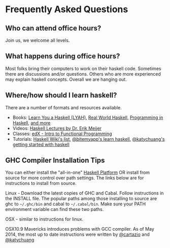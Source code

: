 # Frequently Asked Questions

## Who can attend office hours?

Join us, we welcome all levels. 

## What happens during office hours?

Most folks bring their computers to work on their haskell code. Sometimes there are discussions and/or questions. Others who are more experienced may explain haskell concepts. Overall we are hanging out.

## Where/how should I learn haskell?

There are a number of formats and resources available.

* Books: [Learn You a Haskell (LYAH)](http://learnyouahaskell.com/), [Real World Haskell](http://book.realworldhaskell.org/), [Programming in Haskell](http://www.cs.nott.ac.uk/~gmh/book.html), [and more](http://reinh.com/notes/posts/2014-07-25-recommended-reading-material.html)
* Videos: [Haskell Lectures by Dr. Erik Meijer](https://www.youtube.com/playlist?list=PLlHF8jw6FqhBKWxhfZchP0haXXPYk5mSB)
* Classes: [edX - Intro to Functional Programming](https://www.edx.org/course/delftx/delftx-fp101x-introduction-functional-2126#.U_bFL7xdVgw)  
* Tutorials: [Haskell Wiki's list](http://www.haskell.org/haskellwiki/Tutorials), [@bitemyapp's learn haskell](https://github.com/bitemyapp/learnhaskell), [@katychuang's getting started with haskell](https://github.com/katychuang/getting-started-with-haskell)  

## GHC Compiler Installation Tips

You can either install the "all-in-one" [Haskell Platform](https://www.haskell.org/platform/) OR install from source for more control over path settings. The links below are for instructions to install from source.

Linux - Download the latest copies of GHC and Cabal. Follow instructions in the INSTALL file. The popular paths among those installing to source are ghc to `~/.ghc/bin` and cabal to `~/.cabal/bin`. Make sure your PATH environment variable can find these two paths.

OSX - similar to instructions for linux.

OSX10.9 Mavericks introduces problems with GCC compiler. As of May 2014, the most up to date instructions were written by [@cartazio](https://gist.github.com/cartazio/7131371) and [@katychuang](http://stackoverflow.com/questions/19579577/installing-building-ghc-with-osx-mavericks-ghc)







